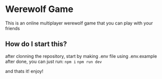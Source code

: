 # Werewolf Game

This is an online multiplayer werewolf game that you can play with your friends

## How do I start this?

after clonning the repository,
start by making .env file using .env.example
after done, you can just run:
`npm i`
`npm run dev`

and thats it! enjoy!
